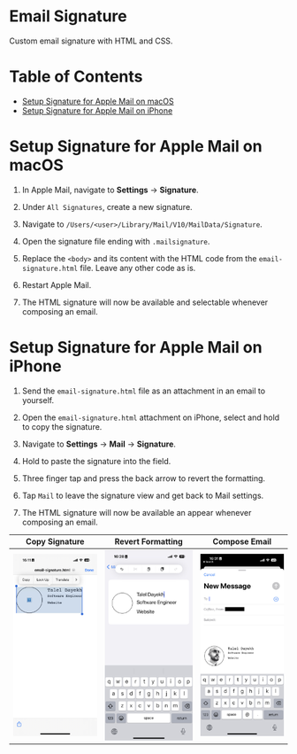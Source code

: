 # Email Signature

Custom email signature with HTML and CSS.

# Table of Contents

- [Setup Signature for Apple Mail on macOS](#setup-signature-for-apple-mail-on-macos)
- [Setup Signature for Apple Mail on iPhone](#setup-signature-for-apple-mail-on-iphone)

# Setup Signature for Apple Mail on macOS

1. In Apple Mail, navigate to **Settings** -> **Signature**.

2. Under `All Signatures`, create a new signature.

3. Navigate to `/Users/<user>/Library/Mail/V10/MailData/Signature`.

4. Open the signature file ending with `.mailsignature`.

5. Replace the `<body>` and its content with the HTML code from the `email-signature.html` file. Leave any other code as is.

6. Restart Apple Mail.

7. The HTML signature will now be available and selectable whenever composing an email.

# Setup Signature for Apple Mail on iPhone

1. Send the `email-signature.html` file as an attachment in an email to yourself.

2. Open the `email-signature.html` attachment on iPhone, select and hold to copy the signature.

3. Navigate to **Settings** -> **Mail** -> **Signature**.

4. Hold to paste the signature into the field.

5. Three finger tap and press the back arrow to revert the formatting.

6. Tap `Mail` to leave the signature view and get back to Mail settings.

7. The HTML signature will now be available an appear whenever composing an email.

| Copy Signature                                      | Revert Formatting                                         | Compose Email                                      |
|-----------------------------------------------------|-----------------------------------------------------------|----------------------------------------------------|
| ![Copy Signature](/screenshots/copy-signature.jpeg) | ![Revert Formatting](/screenshots/revert-formatting.jpeg) | ![Compose Email](/screenshots//compose-email.jpeg) |
